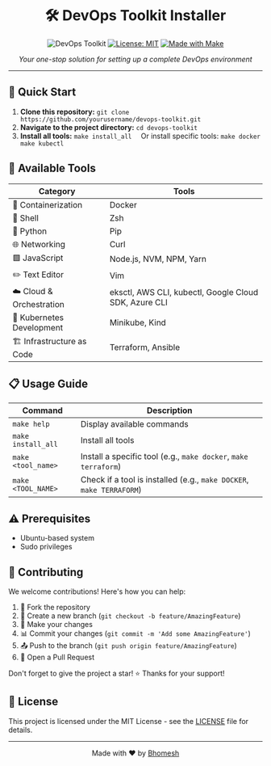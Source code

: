 <div align="center">

# 🛠️ DevOps Toolkit Installer

![DevOps Toolkit](https://img.shields.io/badge/DevOps-Toolkit-blue?style=for-the-badge&logo=docker)
[![License: MIT](https://img.shields.io/badge/License-MIT-yellow.svg)](https://opensource.org/licenses/MIT)
[![Made with Make](https://img.shields.io/badge/Made%20with-Make-1f425f.svg)](https://www.gnu.org/software/make/)

*Your one-stop solution for setting up a complete DevOps environment*

</div>

---

## 🚀 Quick Start

1. **Clone this repository:**   ```
   git clone https://github.com/yourusername/devops-toolkit.git   ```
2. **Navigate to the project directory:**   ```
   cd devops-toolkit   ```
3. **Install all tools:**   ```
   make install_all   ```
   Or install specific tools:   ```
   make docker
   make kubectl   ```

## 🧰 Available Tools

| Category | Tools |
|----------|-------|
| 🐳 Containerization | Docker |
| 🐚 Shell | Zsh |
| 🐍 Python | Pip |
| 🌐 Networking | Curl |
| 🟩 JavaScript | Node.js, NVM, NPM, Yarn |
| ✏️ Text Editor | Vim |
| ☁️ Cloud & Orchestration | eksctl, AWS CLI, kubectl, Google Cloud SDK, Azure CLI |
| 🚢 Kubernetes Development | Minikube, Kind |
| 🏗️ Infrastructure as Code | Terraform, Ansible |

## 📋 Usage Guide

| Command | Description |
|---------|-------------|
| `make help` | Display available commands |
| `make install_all` | Install all tools |
| `make <tool_name>` | Install a specific tool (e.g., `make docker`, `make terraform`) |
| `make <TOOL_NAME>` | Check if a tool is installed (e.g., `make DOCKER`, `make TERRAFORM`) |

## ⚠️ Prerequisites

- Ubuntu-based system
- Sudo privileges

## 🤝 Contributing

We welcome contributions! Here's how you can help:

1. 🍴 Fork the repository
2. 🌿 Create a new branch (`git checkout -b feature/AmazingFeature`)
3. 🔧 Make your changes
4. 📊 Commit your changes (`git commit -m 'Add some AmazingFeature'`)
5. 📤 Push to the branch (`git push origin feature/AmazingFeature`)
6. 🔁 Open a Pull Request

Don't forget to give the project a star! ⭐ Thanks for your support!

## 📝 License

This project is licensed under the MIT License - see the [LICENSE](LICENSE) file for details.

---

<div align="center">

Made with ❤️ by [Bhomesh](https://github.com/bhomesh)

</div>
